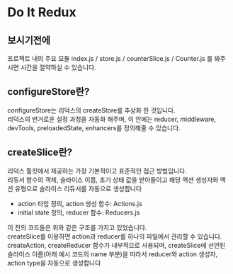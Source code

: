 # Do It Redux

## 보시기전에

프로젝트 내의 주요 모듈
index.js / store.js / counterSlice.js / Counter.js 를 봐주시면 시간을 절약하실 수 있습니다.

## configureStore란?

configureStore는 리덕스의 createStore를 추상화 한 것입니다. <br/>
리덕스의 번거로운 설정 과정을 자동화 해주며, 이 안에는 reducer, middleware, devTools, preloadedState, enhancers를 정의해줄 수 있습니다.

## createSlice란?

리덕스 툴킷에서 제공하는 가장 기본적이고 표준적인 접근 방법입니다. <br/>
리듀서 함수의 객체, 슬라이스 이름, 초기 상태 값을 받아들이고 해당 액션 생성자와 액션 유형으로 슬라이스 리듀서를 자동으로 생성합니다

- action 타입 정의, action 생성 합수: Actions.js
- initial state 정의, reducer 함수: Reducers.js

이 전의 코드들은 위와 같은 구조를 가지고 있었습니다. <br/>
createSlice를 이용하면 action과 reducer를 하나의 파일에서 관리할 수 있습니다. <br/>
createAction, createReducer 함수가 내부적으로 사용되며, createSlice에 선언된 슬라이스 이름(아래 예시 코드의 name 부분)을 따라서 reducer와 action 생성자, action type을 자동으로 생성합니다
